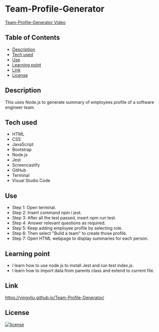 # Team-Profile-Generator

[Team-Profile-Generator Video](https:)

## Table of Contents
- [Description](#description)
- [Tech used](#tech-used)
- [Use](#use)
- [Learning point](#learning-point)
- [Link](#link)
- [License](#license)


## Description
This uses Node.js to generate summary of employees profile of a software engineer team.


## Tech used
- HTML
- CSS
- JavaScript
- Bootstrap
- Node.js
- Jest
- Screencastify
- GitHub
- Terminal
- Visual Studio Code

## Use
- Step 1: Open terminal.
- Step 2: Insert command npm i jest.
- Step 3: After all the test passed, insert npm run test.
- Step 4: Answer relevant questions as required.
- Step 5: Keep adding employee profile by selecting role.
- Step 6: Then select "Build a team" to create those profile.
- Step 7: Open HTML webpage to display summaries for each person. 

## Learning point
- I learn how to use node js to install Jest and run test index.js. 
- I learn how to import data from parents class and extend to current file.

## Link
https://yingyliu.github.io/Team-Profile-Generator/

## License
[![license](https://img.shields.io/badge/license-MIT-blue)](https://shields.io)